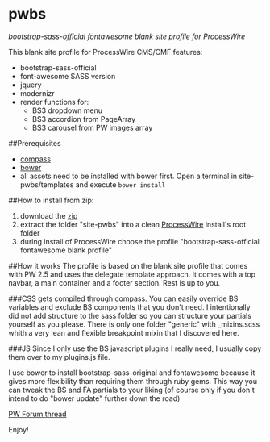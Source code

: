 # pwbs
*bootstrap-sass-official fontawesome blank site profile for ProcessWire*

This blank site profile for ProcessWire CMS/CMF features:
- bootstrap-sass-official
- font-awesome SASS version
- jquery
- modernizr
- render functions for:
  - BS3 dropdown menu
  - BS3 accordion from PageArray
  - BS3 carousel from PW images array

##Prerequisites
- [compass](http://compass-style.org/install/)
- [bower](http://bower.io/#install-bower)
- all assets need to be installed with bower first. Open a terminal in site-pwbs/templates and execute `bower install`

##How to install from zip:
1. download the [zip](https://github.com/gebeer/pwbs/archive/master.zip)
2. extract the folder "site-pwbs" into a clean [ProcessWire](https://github.com/ryancramerdesign/ProcessWire) install's root folder
3. during install of ProcessWire choose the profile "bootstrap-sass-official fontawesome blank profile" 

##How it works
The profile is based on the blank site profile that comes with PW 2.5 and uses the delegate template approach. It comes with a top navbar, a main container and a footer section. Rest is up to you.
 
###CSS
gets compiled through compass. You can easily override BS variables and exclude BS components that you don't need. I intentionally did not add structure to the sass folder so you can structure your partials yourself as you please. There is only one folder "generic" with _mixins.scss whith a very lean and flexible breakpoint mixin that I discovered here.
 
###JS
Since I only use the BS javascript plugins I really need, I usually copy them over to my plugins.js file.
 
I use bower to install bootstrap-sass-original and fontawesome because it gives more flexibility than requiring them through ruby gems. This way you can tweak the BS and FA partials to your liking  (of course only if you don't intend to do "bower update" further down the road)

[PW Forum thread](https://processwire.com/talk/topic/9584-bootstrap-3-sass-fontawesome-blank-site-profile/) 

Enjoy!
